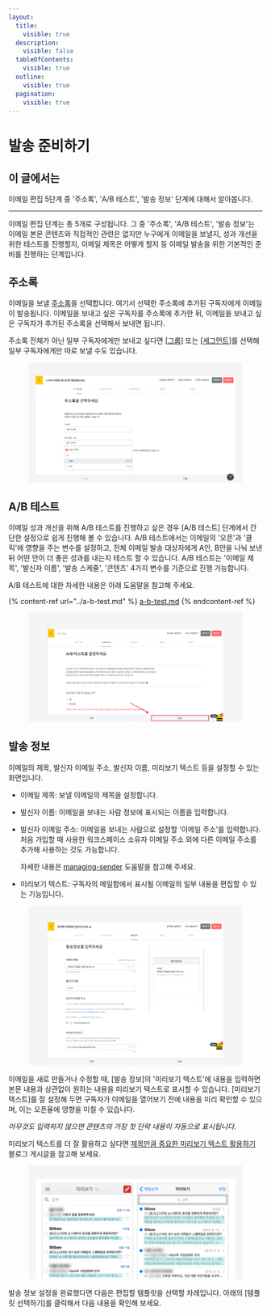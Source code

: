 ```yaml
---
layout:
  title:
    visible: true
  description:
    visible: false
  tableOfContents:
    visible: true
  outline:
    visible: true
  pagination:
    visible: true
---
```


# 발송 준비하기

## 이 글에서는

이메일 편집 5단계 중 '주소록', 'A/B 테스트', '발송 정보' 단계에 대해서 알아봅니다.

***

이메일 편집 단계는 총 5개로 구성됩니다. 그 중 '주소록', 'A/B 테스트', '발송 정보'는 이메일 본문 콘텐츠와 직접적인 관련은 없지만 누구에게 이메일을 보낼지, 성과 개선을 위한 테스트를 진행할지, 이메일 제목은 어떻게 할지 등 이메일 발송을 위한 기본적인 준비를 진행하는 단계입니다.



## 주소록

이메일을 보낼 [주소록](broken-reference)을 선택합니다. 여기서 선택한 주소록에 추가된 구독자에게 이메일이 발송됩니다. 이메일을 보내고 싶은 구독자를 주소록에 추가한 뒤, 이메일을 보내고 싶은 구독자가 추가된 주소록을 선택해서 보내면 됩니다.&#x20;

주소록 전체가 아닌 일부 구독자에게만 보내고 싶다면 \[[그룹](../../list/classify-subscribers/how-to-use-groups.md)] 또는 \[[세그먼트](../../list/classify-subscribers/how-to-use-segment.md)]를 선택해 일부 구독자에게만 따로 보낼 수도 있습니다.&#x20;

<figure><img src="../../.gitbook/assets/주소록 선택.png" alt=""><figcaption></figcaption></figure>



## A/B 테스트

이메일 성과 개선을 위해 A/B 테스트를 진행하고 싶은 경우 \[A/B 테스트] 단계에서 간단한 설정으로 쉽게 진행해 볼 수 있습니다. A/B 테스트에서는 이메일의 '오픈'과 '클릭'에 영향을 주는 변수를 설정하고, 전체 이메일 발송 대상자에게 A안, B안을 나눠 보낸 뒤 어떤 안이 더 좋은 성과를 내는지 테스트 할 수 있습니다. A/B 테스트는 '이메일 제목', '발신자 이름', '발송 스케줄', '콘텐츠' 4가지 변수를 기준으로 진행 가능합니다.

A/B 테스트에 대한 자세한 내용은 아래 도움말을 참고해 주세요.

{% content-ref url="../a-b-test.md" %}
[a-b-test.md](../a-b-test.md)
{% endcontent-ref %}

<figure><img src="../../.gitbook/assets/image (1) (1) (1) (1) (1) (1).png" alt=""><figcaption></figcaption></figure>



## 발송 정보 <a href="#send-info" id="send-info"></a>

이메일의 제목, 발신자 이메일 주소, 발신자 이름, 미리보기 텍스트 등을 설정할 수 있는 화면입니다.&#x20;

* 이메일 제목: 보낼 이메일의 제목을 설정합니다.
* 발신자 이름: 이메일을 보내는 사람 정보에 표시되는 이름을 입력합니다.
*   발신자 이메일 주소: 이메일을 보내는 사람으로 설정할 '이메일 주소'를 입력합니다. 처음 가입할 때 사용한 워크스페이스 소유자 이메일 주소 외에 다른 이메일 주소를 추가해 사용하는 것도 가능합니다.&#x20;

    자세한 내용은 [managing-sender](../managing-sender/ "mention") 도움말을 참고해 주세요.
* 미리보기 텍스트: 구독자의 메일함에서 표시될 이메일의 일부 내용을 편집할 수 있는 기능입니다.

<figure><img src="../../.gitbook/assets/image (1) (1) (1) (1) (1) (1) (1).png" alt=""><figcaption></figcaption></figure>



이메일을 새로 만들거나 수정할 때, \[발송 정보]의 '미리보기 텍스트'에 내용을 입력하면 본문 내용과 상관없이 원하는 내용을 미리보기 텍스트로 표시할 수 있습니다. \[미리보기 텍스트]를 잘 설정해 두면 구독자가 이메일을 열어보기 전에 내용을 미리 확인할 수 있으며, 이는 오픈율에 영향을 미칠 수 있습니다.&#x20;

_아무것도 입력하지 않으면 콘텐츠의 가장 첫 단락 내용이 자동으로 표시됩니다._



미리보기 텍스트를 더 잘 활용하고 싶다면 [제목만큼 중요한 미리보기 텍스트 활용하기](https://blog.stibee.com/150624-68fa20cb9978) 블로그 게시글을 참고해 보세요.

<figure><img src="../../.gitbook/assets/미리보기 텍스트.png" alt=""><figcaption></figcaption></figure>



발송 정보 설정을 완료했다면 다음은 편집할 템플릿을 선택할 차례입니다. 아래의 \[템플릿 선택하기]를 클릭해서 다음 내용을 확인해 보세요.
